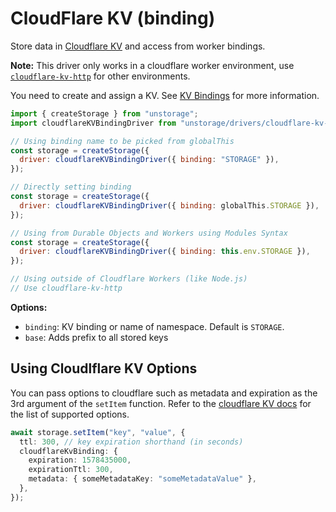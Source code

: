 # CloudFlare KV (binding)

Store data in [Cloudflare KV](https://developers.cloudflare.com/workers/runtime-apis/kv) and access from worker bindings.

**Note:** This driver only works in a cloudflare worker environment, use [`cloudflare-kv-http`](/drivers/cloudflare-kv-http) for other environments.

You need to create and assign a KV. See [KV Bindings](https://developers.cloudflare.com/workers/runtime-apis/kv#kv-bindings) for more information.

```js
import { createStorage } from "unstorage";
import cloudflareKVBindingDriver from "unstorage/drivers/cloudflare-kv-binding";

// Using binding name to be picked from globalThis
const storage = createStorage({
  driver: cloudflareKVBindingDriver({ binding: "STORAGE" }),
});

// Directly setting binding
const storage = createStorage({
  driver: cloudflareKVBindingDriver({ binding: globalThis.STORAGE }),
});

// Using from Durable Objects and Workers using Modules Syntax
const storage = createStorage({
  driver: cloudflareKVBindingDriver({ binding: this.env.STORAGE }),
});

// Using outside of Cloudflare Workers (like Node.js)
// Use cloudflare-kv-http
```

**Options:**

- `binding`: KV binding or name of namespace. Default is `STORAGE`.
- `base`: Adds prefix to all stored keys

## Using Cloudlflare KV Options

You can pass options to cloudflare such as metadata and expiration as the 3rd argument of the `setItem` function.
Refer to the [cloudflare KV docs](https://developers.cloudflare.com/workers/runtime-apis/kv/#writing-key-value-pairs) for the list of supported options.

```ts
await storage.setItem("key", "value", {
  ttl: 300, // key expiration shorthand (in seconds)
  cloudflareKvBinding: {
    expiration: 1578435000,
    expirationTtl: 300,
    metadata: { someMetadataKey: "someMetadataValue" },
  },
});
```
